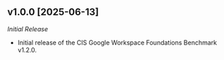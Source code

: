 ## v1.0.0 [2025-06-13]

_Initial Release_

- Initial release of the CIS Google Workspace Foundations Benchmark v1.2.0.
